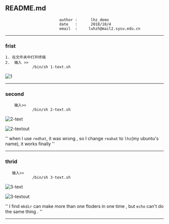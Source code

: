 ## README.md
                            author :      lhz_demo
                            date   :      2018/10/4
                            email  :     luhzh@mail2.sysu.edu.cn

----
### frist<br>
    1. 在文件夹中打开终端  
    2.  输入 >>
                /bin/sh 1-text.sh

![1](https://github.com/SYSU-AERO-SWIFT/tutorial_2018/tree/%E5%8D%A2%E6%B7%AE%E6%99%BA/task_submit/lhz_demo/2_week/shell_exercise/1-text.jpg)
 
----
### second<br>
        输入>>
                /bin/sh 2-text.sh
![2-text](https://github.com/SYSU-AERO-SWIFT/tutorial_2018/tree/%E5%8D%A2%E6%B7%AE%E6%99%BA/task_submit/lhz_demo/2_week/shell_exercise/2-text.jpg)

![2-textout](https://github.com/SYSU-AERO-SWIFT/tutorial_2018/tree/%E5%8D%A2%E6%B7%AE%E6%99%BA/task_submit/lhz_demo/2_week/shell_exercise/2-textout.jpg)

''
when I use `redhat`, it was wrong , so I change `reahat` to `lhz`(my ubuntu's name), it works finally
''

-----
### thrid<br>
	   输入>>
                /bin/sh 3-text.sh

![3-text](https://github.com/SYSU-AERO-SWIFT/tutorial_2018/tree/%E5%8D%A2%E6%B7%AE%E6%99%BA/task_submit/lhz_demo/2_week/shell_exercise/3-text.jpg)

![3-textout](https://github.com/SYSU-AERO-SWIFT/tutorial_2018/tree/%E5%8D%A2%E6%B7%AE%E6%99%BA/task_submit/lhz_demo/2_week/shell_exercise/3-textout.jpg)

''
I find `mkdir` can make more than one floders in one time , but `echo` can't do the same thing .
''

---
